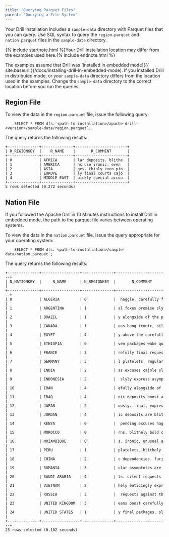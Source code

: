 ```yaml
---
title: "Querying Parquet Files"
parent: "Querying a File System"
---
```

Your Drill installation includes a `sample-data` directory with Parquet files
that you can query. Use SQL syntax to query the `region.parquet` and
`nation.parquet` files in the `sample-data` directory.

{% include startnote.html %}Your Drill installation location may differ from the examples used here.{% include endnote.html %} 

The examples assume that Drill was [installed in embedded mode]({{ site.baseurl }}/docs/installing-drill-in-embedded-mode). If you installed Drill in distributed mode, or your `sample-data` directory differs from the location used in the examples. Change the `sample-data` directory to the correct location before you run the queries.

## Region File

To view the data in the `region.parquet` file, issue the following query:

        SELECT * FROM dfs.`<path-to-installation>/apache-drill-<version>/sample-data/region.parquet`;

The query returns the following results:

    +--------------+--------------+-----------------------+
    | R_REGIONKEY  |    R_NAME    |       R_COMMENT       |
    +--------------+--------------+-----------------------+
    | 0            | AFRICA       | lar deposits. blithe  |
    | 1            | AMERICA      | hs use ironic, even   |
    | 2            | ASIA         | ges. thinly even pin  |
    | 3            | EUROPE       | ly final courts cajo  |
    | 4            | MIDDLE EAST  | uickly special accou  |
    +--------------+--------------+-----------------------+
    5 rows selected (0.272 seconds)

## Nation File

If you followed the Apache Drill in 10 Minutes instructions to install Drill
in embedded mode, the path to the parquet file varies between operating
systems.

To view the data in the `nation.parquet` file, issue the query appropriate for
your operating system:

        SELECT * FROM dfs.`<path-to-installation>/sample-data/nation.parquet`;

The query returns the following results:

    +--------------+-----------------+--------------+-----------------------+
    | N_NATIONKEY  |     N_NAME      | N_REGIONKEY  |       N_COMMENT       |
    +--------------+-----------------+--------------+-----------------------+
    | 0            | ALGERIA         | 0            |  haggle. carefully f  |
    | 1            | ARGENTINA       | 1            | al foxes promise sly  |
    | 2            | BRAZIL          | 1            | y alongside of the p  |
    | 3            | CANADA          | 1            | eas hang ironic, sil  |
    | 4            | EGYPT           | 4            | y above the carefull  |
    | 5            | ETHIOPIA        | 0            | ven packages wake qu  |
    | 6            | FRANCE          | 3            | refully final reques  |
    | 7            | GERMANY         | 3            | l platelets. regular  |
    | 8            | INDIA           | 2            | ss excuses cajole sl  |
    | 9            | INDONESIA       | 2            |  slyly express asymp  |
    | 10           | IRAN            | 4            | efully alongside of   |
    | 11           | IRAQ            | 4            | nic deposits boost a  |
    | 12           | JAPAN           | 2            | ously. final, expres  |
    | 13           | JORDAN          | 4            | ic deposits are blit  |
    | 14           | KENYA           | 0            |  pending excuses hag  |
    | 15           | MOROCCO         | 0            | rns. blithely bold c  |
    | 16           | MOZAMBIQUE      | 0            | s. ironic, unusual a  |
    | 17           | PERU            | 1            | platelets. blithely   |
    | 18           | CHINA           | 2            | c dependencies. furi  |
    | 19           | ROMANIA         | 3            | ular asymptotes are   |
    | 20           | SAUDI ARABIA    | 4            | ts. silent requests   |
    | 21           | VIETNAM         | 2            | hely enticingly expr  |
    | 22           | RUSSIA          | 3            |  requests against th  |
    | 23           | UNITED KINGDOM  | 3            | eans boost carefully  |
    | 24           | UNITED STATES   | 1            | y final packages. sl  |
    +--------------+-----------------+--------------+-----------------------+
    25 rows selected (0.102 seconds)
